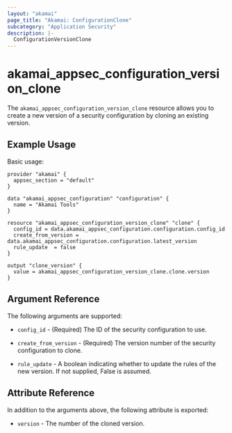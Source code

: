```yaml
---
layout: "akamai"
page_title: "Akamai: ConfigurationClone"
subcategory: "Application Security"
description: |-
  ConfigurationVersionClone
---
```


# akamai_appsec_configuration_version_clone

The `akamai_appsec_configuration_version_clone` resource allows you to create a new version of a security configuration by cloning an existing version.

## Example Usage

Basic usage:

```hcl
provider "akamai" {
  appsec_section = "default"
}

data "akamai_appsec_configuration" "configuration" {
  name = "Akamai Tools"
}

resource "akamai_appsec_configuration_version_clone" "clone" {
  config_id = data.akamai_appsec_configuration.configuration.config_id
  create_from_version = data.akamai_appsec_configuration.configuration.latest_version
  rule_update  = false
}

output "clone_version" {
  value = akamai_appsec_configuration_version_clone.clone.version
}
```

## Argument Reference

The following arguments are supported:

* `config_id` - (Required) The ID of the security configuration to use.

* `create_from_version` - (Required) The version number of the security configuration to clone.

* `rule_update` - A boolean indicating whether to update the rules of the new version. If not supplied, False is assumed.

## Attribute Reference

In addition to the arguments above, the following attribute is exported:

* `version` - The number of the cloned version.

